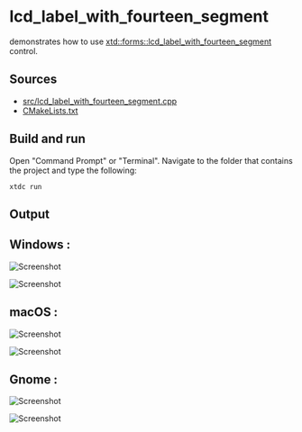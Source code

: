 # lcd_label_with_fourteen_segment

demonstrates how to use [xtd::forms::lcd_label_with_fourteen_segment](https://gammasoft71.github.io/xtd/reference_guides/latest/classxtd_1_1forms_1_1fourteen__segment__display.html) control.

## Sources

* [src/lcd_label_with_fourteen_segment.cpp](src/lcd_label_with_fourteen_segment.cpp)
* [CMakeLists.txt](CMakeLists.txt)

## Build and run

Open "Command Prompt" or "Terminal". Navigate to the folder that contains the project and type the following:

```shell
xtdc run
```

## Output

## Windows :

![Screenshot](../../../../docs/pictures/examples/lcd_label_with_fourteen_segment_w.png)

![Screenshot](../../../../docs/pictures/examples/lcd_label_with_fourteen_segment_wd.png)

## macOS :

![Screenshot](../../../../docs/pictures/examples/lcd_label_with_fourteen_segment_m.png)

![Screenshot](../../../../docs/pictures/examples/lcd_label_with_fourteen_segment_md.png)

## Gnome :

![Screenshot](../../../../docs/pictures/examples/lcd_label_with_fourteen_segment_g.png)

![Screenshot](../../../../docs/pictures/examples/lcd_label_with_fourteen_segment_gd.png)
